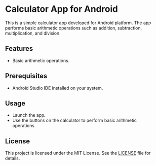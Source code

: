 # Calculator App for Android
This is a simple calculator app developed for Android platform. The app performs basic arithmetic operations such as addition, subtraction, multiplication, and division.

## Features
- Basic arithmetic operations.

## Prerequisites
- Android Studio IDE installed on your system.

## Usage
- Launch the app.
- Use the buttons on the calculator to perform basic arithmetic operations.

## License
This project is licensed under the MIT License. See the [LICENSE](https://github.com/carlosebmachado/calculator-android/blob/main/LICENSE) file for details.
